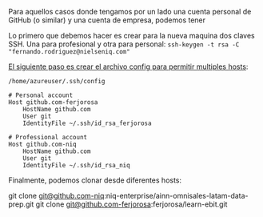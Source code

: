Para aquellos casos donde tengamos por un lado una cuenta personal de GitHub (o similar) y una cuenta de empresa, podemos tener 

Lo primero que debemos hacer es crear para la nueva maquina dos claves SSH. Una para profesional y otra para personal:
`ssh-keygen -t rsa -C "fernando.rodriguez@nielseniq.com"`

[El siguiente paso es crear el archivo config para permitir multiples hosts](https://gist.github.com/jexchan/2351996):

`/home/azureuser/.ssh/config`

```
# Personal account
Host github.com-ferjorosa
	HostName github.com
	User git
	IdentityFile ~/.ssh/id_rsa_ferjorosa

# Professional account
Host github.com-niq
	HostName github.com
	User git
	IdentityFile ~/.ssh/id_rsa_niq
```

Finalmente, podemos clonar desde diferentes hosts:

git clone git@github.com-niq:niq-enterprise/ainn-omnisales-latam-data-prep.git
git clone git@github.com-ferjorosa:ferjorosa/learn-ebit.git
